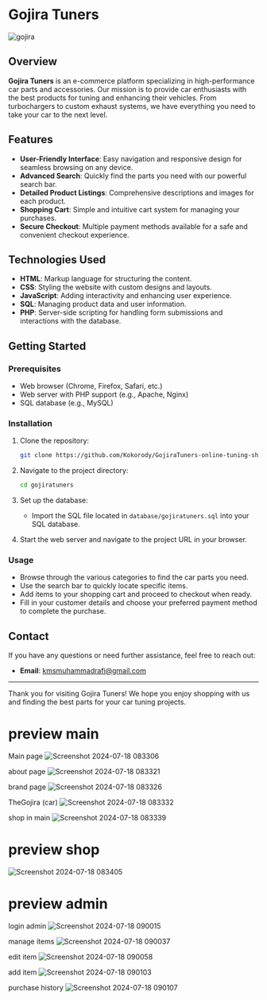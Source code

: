 # Gojira Tuners

![gojira](https://github.com/user-attachments/assets/79160143-d4b7-4b89-8b98-da23ed7b66e0)

## Overview

**Gojira Tuners** is an e-commerce platform specializing in high-performance car parts and accessories. Our mission is to provide car enthusiasts with the best products for tuning and enhancing their vehicles. From turbochargers to custom exhaust systems, we have everything you need to take your car to the next level.

## Features

- **User-Friendly Interface**: Easy navigation and responsive design for seamless browsing on any device.
- **Advanced Search**: Quickly find the parts you need with our powerful search bar.
- **Detailed Product Listings**: Comprehensive descriptions and images for each product.
- **Shopping Cart**: Simple and intuitive cart system for managing your purchases.
- **Secure Checkout**: Multiple payment methods available for a safe and convenient checkout experience.

## Technologies Used

- **HTML**: Markup language for structuring the content.
- **CSS**: Styling the website with custom designs and layouts.
- **JavaScript**: Adding interactivity and enhancing user experience.
- **SQL**: Managing product data and user information.
- **PHP**: Server-side scripting for handling form submissions and interactions with the database.

## Getting Started

### Prerequisites

- Web browser (Chrome, Firefox, Safari, etc.)
- Web server with PHP support (e.g., Apache, Nginx)
- SQL database (e.g., MySQL)

### Installation

1. Clone the repository:

    ```bash
    git clone https://github.com/Kokorody/GojiraTuners-online-tuning-shop.git
    ```

2. Navigate to the project directory:

    ```bash
    cd gojiratuners
    ```

3. Set up the database:

    - Import the SQL file located in `database/gojiratuners.sql` into your SQL database.

4. Start the web server and navigate to the project URL in your browser.

### Usage

- Browse through the various categories to find the car parts you need.
- Use the search bar to quickly locate specific items.
- Add items to your shopping cart and proceed to checkout when ready.
- Fill in your customer details and choose your preferred payment method to complete the purchase.

## Contact

If you have any questions or need further assistance, feel free to reach out:

- **Email**: kmsmuhammadrafi@gmail.com

---

Thank you for visiting Gojira Tuners! We hope you enjoy shopping with us and finding the best parts for your car tuning projects.

# preview main

Main page
![Screenshot 2024-07-18 083306](https://github.com/user-attachments/assets/e73b19df-0bdc-4e34-b865-5e67d56279ac)

about page
![Screenshot 2024-07-18 083321](https://github.com/user-attachments/assets/b2cd39fe-8672-4bba-968a-2d50ece33474)

brand page
![Screenshot 2024-07-18 083326](https://github.com/user-attachments/assets/3f66389e-2c1c-4c0c-a831-510d3988a3d3)

TheGojira (car)
![Screenshot 2024-07-18 083332](https://github.com/user-attachments/assets/2383db74-d473-4465-8c02-e5a0885b945f)

shop in main
![Screenshot 2024-07-18 083339](https://github.com/user-attachments/assets/117cbc29-cbbb-48c1-a3b9-868e0928158b)

# preview shop
![Screenshot 2024-07-18 083405](https://github.com/user-attachments/assets/076f9dfc-156d-4302-8326-b978ad1a9355)

# preview admin

login admin
![Screenshot 2024-07-18 090015](https://github.com/user-attachments/assets/e2aec70b-6160-4b1b-8f74-b92de0c30867)

manage items
![Screenshot 2024-07-18 090037](https://github.com/user-attachments/assets/b6187861-b456-40b6-b0b5-2ffdf53b91f4)

edit item
![Screenshot 2024-07-18 090058](https://github.com/user-attachments/assets/9ce8d236-80bc-4402-887d-f4c6a7b0a945)

add item
![Screenshot 2024-07-18 090103](https://github.com/user-attachments/assets/5697c997-6a60-46b4-b1da-c1e15d808677)

purchase history
![Screenshot 2024-07-18 090107](https://github.com/user-attachments/assets/b6a796f1-14fd-4232-b635-7cc8a0c7d90e)




